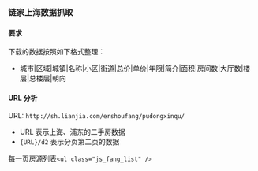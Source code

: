 ### 链家上海数据抓取

#### 要求
下载的数据按照如下格式整理：
- 城市|区域|城镇|名称|小区|街道|总价|单价|年限|简介|面积|房间数|大厅数|楼层|总楼层|朝向

#### URL 分析

URL: `http://sh.lianjia.com/ershoufang/pudongxinqu/`

- URL 表示上海、浦东的二手房数据
- `{URL}/d2` 表示分页第二页的数据

每一页房源列表`<ul class="js_fang_list" />`

